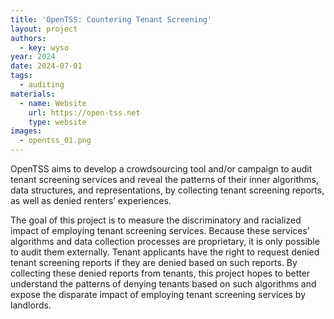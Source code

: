 ```yaml
---
title: 'OpenTSS: Countering Tenant Screening'
layout: project
authors:
  - key: wyso
year: 2024
date: 2024-07-01
tags:
  - auditing
materials:
  - name: Website
    url: https://open-tss.net
    type: website
images:
  - opentss_01.png
---
```

OpenTSS aims to develop a crowdsourcing tool and/or campaign to audit tenant screening services and reveal the patterns of their inner algorithms, data structures, and representations, by collecting tenant screening reports, as well as denied renters’ experiences.

The goal of this project is to measure the discriminatory and racialized impact of employing tenant screening services. Because these services’ algorithms and data collection processes are proprietary, it is only possible to audit them externally. Tenant applicants have the right to request denied tenant screening reports if they are denied based on such reports. By collecting these denied reports from tenants, this project hopes to better understand the patterns of denying tenants based on such algorithms and expose the disparate impact of employing tenant screening services by landlords.